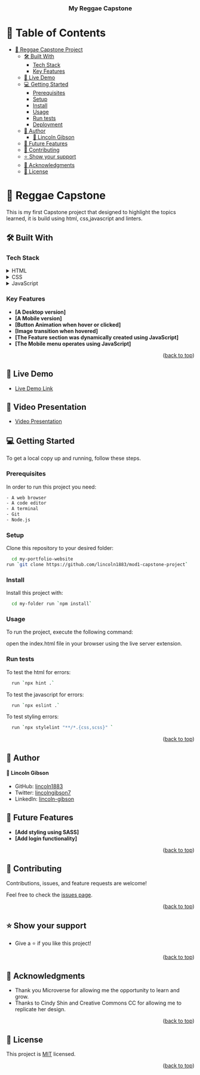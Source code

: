 <a name="readme-top"></a>

<div align="center">

  <h3><b>My Reggae Capstone</b></h3>

</div>

# 📗 Table of Contents

- [📖 Reggae Capstone Project](#-reggae-capstone-)
  - [🛠 Built With ](#-built-with-)
    - [Tech Stack ](#tech-stack-)
    - [Key Features ](#key-features-)
  - [🚀 Live Demo ](#-live-demo-)
  - [💻 Getting Started ](#-getting-started-)
    - [Prerequisites](#prerequisites)
    - [Setup](#setup)
    - [Install](#install)
    - [Usage](#usage)
    - [Run tests](#run-tests)
    - [Deployment](#deployment)
  - [👥 Author ](#-author-)
      - [👤 Lincoln Gibson](#-lincoln-gibson)
  - [🔭 Future Features ](#-future-features-)
  - [🤝 Contributing ](#-contributing-)
  - [⭐️ Show your support ](#️-show-your-support-)
  - [🙏 Acknowledgments ](#-acknowledgments-)
  - [📝 License ](#-license-)

<!-- PROJECT DESCRIPTION -->

# 📖 Reggae Capstone <a name="about-project"></a>

This is my first Capstone project that designed to highlight the topics learned, it is build using html, css,javascript and linters.

## 🛠 Built With <a name="built-with"></a>

### Tech Stack <a name="tech-stack"></a>

<details>
  <summary>HTML</summary>
  <ul>
    <li><a href="https://developer.mozilla.org/en-US/docs/Web/HTML/">HTML</a></li>
  </ul>
</details>

<details>
  <summary>CSS</summary>
  <ul>
    <li><a href="https://developer.mozilla.org/en-US/docs/Web/CSS">CSS</a></li>
  </ul>
</details>

<details>
  <summary>JavaScript</summary>
  <ul>
    <li><a href="https://developer.mozilla.org/en-US/docs/Web/JavaScript">CSS</a></li>
  </ul>
</details>

<!-- Features -->

### Key Features <a name="key-features"></a>

- **[A Desktop version]**
- **[A Mobile version]**
- **[Button Animation when hover or clicked]**
- **[Image transition when hovered]**
- **[The Feature section was dynamically created using JavaScript]**
- **[The Mobile menu operates using JavaScript]**

<p align="right">(<a href="#readme-top">back to top</a>)</p>

<!-- LIVE DEMO -->

## 🚀 Live Demo <a name="live-demo"></a>

- [Live Demo Link](https://lincoln1883.github.io/mod1-capstone-project/)


## 🚀 Video Presentation <a name="video-presentation"></a>
- [Video Presentation](https://www.loom.com/share/59480bb95ab344d19bee283cd3fee8a4)

<!-- GETTING STARTED -->

## 💻 Getting Started <a name="getting-started"></a>

To get a local copy up and running, follow these steps.

### Prerequisites

In order to run this project you need:

```sh
- A web browser
- A code editor
- A terminal
- Git
- Node.js
```

### Setup

Clone this repository to your desired folder:

```sh
  cd my-portfolio-website
run `git clone https://github.com/lincoln1883/mod1-capstone-project`
```

### Install

Install this project with:

```sh
  cd my-folder run `npm install`
```

### Usage

To run the project, execute the following command:

open the index.html file in your browser using the live server extension.

### Run tests

To test the html for errors:

```sh
  run `npx hint .`
```
To test the javascript for errors:

```sh
  run `npx eslint .`
```
To test styling errors:

```sh
  run `npx stylelint "**/*.{css,scss}" `
```

<p align="right">(<a href="#readme-top">back to top</a>)</p>

<!-- AUTHORS -->

## 👥 Author <a name="authors"></a>

#### 👤 Lincoln Gibson

- GitHub: [lincoln1883](https://github.com/lincoln1883)
- Twitter: [lincolngibson7](https://twitter.com/lincolngibson7)
- LinkedIn: [lincoln-gibson](https://linkedin.com/in/lincoln-gibson)


<!-- FUTURE FEATURES -->

## 🔭 Future Features <a name="future-features"></a>

- **[Add styling using SASS]**
- **[Add login functionality]**

<p align="right">(<a href="#readme-top">back to top</a>)</p>

<!-- CONTRIBUTING -->

## 🤝 Contributing <a name="contributing"></a>

Contributions, issues, and feature requests are welcome!

Feel free to check the [issues page](../../issues/).

<p align="right">(<a href="#readme-top">back to top</a>)</p>

<!-- SUPPORT -->

## ⭐️ Show your support <a name="support"></a>

- Give a ⭐️ if you like this project!

<p align="right">(<a href="#readme-top">back to top</a>)</p>

<!-- ACKNOWLEDGEMENTS -->

## 🙏 Acknowledgments <a name="acknowledgements"></a>

- Thank you Microverse for allowing me the opportunity to learn and grow.
- Thanks to Cindy Shin and Creative Commons CC for allowing me to replicate her design.

<p align="right">(<a href="#readme-top">back to top</a>)</p>

<!-- LICENSE -->

## 📝 License <a name="license"></a>

This project is [MIT](./LICENSE) licensed.

<p align="right">(<a href="#readme-top">back to top</a>)</p>
